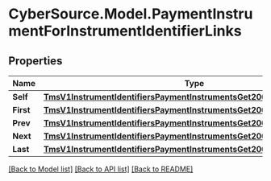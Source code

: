 # CyberSource.Model.PaymentInstrumentForInstrumentIdentifierLinks
## Properties

Name | Type | Description | Notes
------------ | ------------- | ------------- | -------------
**Self** | [**TmsV1InstrumentIdentifiersPaymentInstrumentsGet200ResponseLinksSelf**](TmsV1InstrumentIdentifiersPaymentInstrumentsGet200ResponseLinksSelf.md) |  | [optional] 
**First** | [**TmsV1InstrumentIdentifiersPaymentInstrumentsGet200ResponseLinksFirst**](TmsV1InstrumentIdentifiersPaymentInstrumentsGet200ResponseLinksFirst.md) |  | [optional] 
**Prev** | [**TmsV1InstrumentIdentifiersPaymentInstrumentsGet200ResponseLinksPrev**](TmsV1InstrumentIdentifiersPaymentInstrumentsGet200ResponseLinksPrev.md) |  | [optional] 
**Next** | [**TmsV1InstrumentIdentifiersPaymentInstrumentsGet200ResponseLinksNext**](TmsV1InstrumentIdentifiersPaymentInstrumentsGet200ResponseLinksNext.md) |  | [optional] 
**Last** | [**TmsV1InstrumentIdentifiersPaymentInstrumentsGet200ResponseLinksLast**](TmsV1InstrumentIdentifiersPaymentInstrumentsGet200ResponseLinksLast.md) |  | [optional] 

[[Back to Model list]](../README.md#documentation-for-models) [[Back to API list]](../README.md#documentation-for-api-endpoints) [[Back to README]](../README.md)

